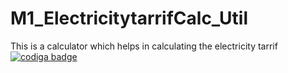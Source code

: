 # M1_ElectricitytarrifCalc_Util
This is a calculator which helps in calculating the electricity tarrif
<a href="https://app.codiga.io/public/user/github/vishnuvardhanputta">
   <img src="https://api.codiga.io/public/badge/user/github/vishnuvardhanputta?style=light" alt="codiga badge" />
</a>
<a href="https://app.codacy.com/gh/vishnuvardhanputta/M1_ElectricitytarrifCalc_Util">